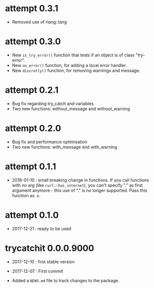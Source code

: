 # attempt 0.3.1

- Removed use of rlang::lang

# attempt 0.3.0

- New `is_try_error()` function that tests if an object is of class "try-error".
- New `on_error()` function, for adding a local error handler.
- New `discretly()` function, for removing warnings and message.

# attempt 0.2.1

- Bug fix regarding try_catch and variables
- Two new functions: without_message and without_warning

# attempt 0.2.0

- Bug fix and performance optimisation
- Two new functions: with_message and with_warning

# attempt 0.1.1

- 2018-01-10 : small breaking change in functions. If you call functions with no arg (like `curl::has_internet`), you can't specify "." as first argument anymore - this use of "." is no longer supported. Pass this function as .x.

# attempt 0.1.0

- 2017-12-21 : ready to be used

# trycatchit 0.0.0.9000

- 2017-12-10 : first stable version

- 2017-12-07 : First commit

- Added a `NEWS.md` file to track changes to the package.
